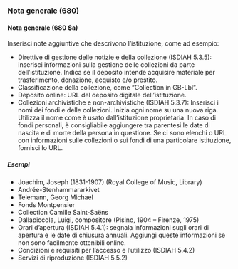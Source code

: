 ### Nota generale (680)

#### Nota generale (680 $a)
Inserisci note aggiuntive che descrivono l’istituzione, come ad esempio:
- Direttive di gestione delle notizie e della collezione (ISDIAH 5.3.5): inserisci informazioni sulla gestione delle collezioni da parte dell’istituzione. Indica se il deposito intende acquisire materiale per trasferimento, donazione, acquisto e/o prestito.
- Classificazione della collezione, come “Collection in GB-Lbl”.  
- Deposito online: URL del deposito digitale dell’istituzione.
- Collezioni archivistiche e non-archivistiche (ISDIAH 5.3.7): Inserisci i nomi dei fondi e delle collezioni. Inizia ogni nome su una nuova riga. Utilizza il nome come è usato dall’istituzione proprietaria. In caso di fondi personali, è consigliabile aggiungere tra parentesi le date di nascita e di morte della persona in questione. Se ci sono elenchi o URL con informazioni sulle collezioni o sui fondi di una particolare istituzione, fornisci lo URL.  

##### Esempi  
- Joachim, Joseph (1831-1907) (Royal College of Music, Library)  
- Andrée-Stenhammararkivet  
- Telemann, Georg Michael  
- Fonds Montpensier  
- Collection Camille Saint-Saëns  
 - Dallapiccola, Luigi, compositore (Pisino, 1904 – Firenze, 1975)   
- Orari d’apertura (ISDIAH 5.4.1): segnala informazioni sugli orari di apertura e le date di chiusura annuali. Aggiungi queste informazioni se non sono facilmente ottenibili online.  
- Condizioni e requisiti per l’accesso e l’utilizzo (ISDIAH 5.4.2)
- Servizi di riproduzione (ISDIAH 5.5.2)
